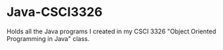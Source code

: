 # Java-CSCI3326
Holds all the Java programs I created in my CSCI 3326 "Object Oriented Programming in Java" class.
